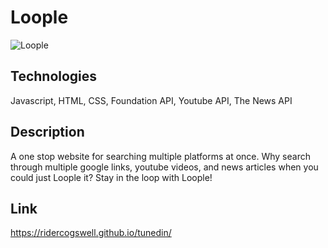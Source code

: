 # Loople
![Loople](https://user-images.githubusercontent.com/94665080/153729606-7f78a6e0-8705-4b82-a896-744fd5b0e13e.gif)

## Technologies
Javascript, HTML, CSS, Foundation API, Youtube API, The News API

## Description
A one stop website for searching multiple platforms at once. Why search through multiple google links, youtube videos, and news articles when you could just Loople it? Stay in the loop with Loople!

## Link 
https://ridercogswell.github.io/tunedin/

